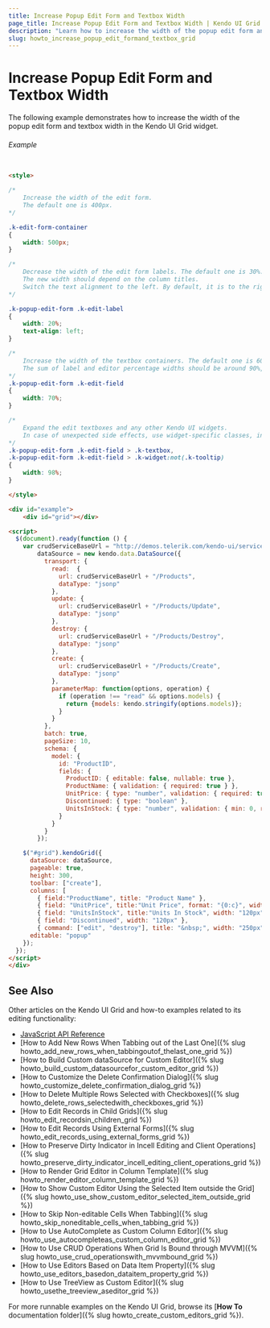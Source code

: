 ```yaml
---
title: Increase Popup Edit Form and Textbox Width
page_title: Increase Popup Edit Form and Textbox Width | Kendo UI Grid
description: "Learn how to increase the width of the popup edit form and the textbox in the kendo UI Grid widget."
slug: howto_increase_popup_edit_formand_textbox_grid
---
```


# Increase Popup Edit Form and Textbox Width

The following example demonstrates how to increase the width of the popup edit form and textbox width in the Kendo UI Grid widget.

###### Example

```html

<style>

/*
    Increase the width of the edit form.
    The default one is 400px.
*/

.k-edit-form-container
{
    width: 500px;
}

/*
    Decrease the width of the edit form labels. The default one is 30%.
    The new width should depend on the column titles.
    Switch the text alignment to the left. By default, it is to the right.
*/

.k-popup-edit-form .k-edit-label
{
    width: 20%;
    text-align: left;
}

/*
    Increase the width of the textbox containers. The default one is 60%.
    The sum of label and editor percentage widths should be around 90%, to make up for existing paddings.
*/
.k-popup-edit-form .k-edit-field
{
    width: 70%;
}

/*
    Expand the edit textboxes and any other Kendo UI widgets.
    In case of unexpected side effects, use widget-specific classes, instead of .k-widget.
*/
.k-popup-edit-form .k-edit-field > .k-textbox,
.k-popup-edit-form .k-edit-field > .k-widget:not(.k-tooltip)
{
    width: 98%;
}

</style>

<div id="example">
    <div id="grid"></div>

<script>
  $(document).ready(function () {
    var crudServiceBaseUrl = "http://demos.telerik.com/kendo-ui/service",
        dataSource = new kendo.data.DataSource({
          transport: {
            read:  {
              url: crudServiceBaseUrl + "/Products",
              dataType: "jsonp"
            },
            update: {
              url: crudServiceBaseUrl + "/Products/Update",
              dataType: "jsonp"
            },
            destroy: {
              url: crudServiceBaseUrl + "/Products/Destroy",
              dataType: "jsonp"
            },
            create: {
              url: crudServiceBaseUrl + "/Products/Create",
              dataType: "jsonp"
            },
            parameterMap: function(options, operation) {
              if (operation !== "read" && options.models) {
                return {models: kendo.stringify(options.models)};
              }
            }
          },
          batch: true,
          pageSize: 10,
          schema: {
            model: {
              id: "ProductID",
              fields: {
                ProductID: { editable: false, nullable: true },
                ProductName: { validation: { required: true } },
                UnitPrice: { type: "number", validation: { required: true, min: 1} },
                Discontinued: { type: "boolean" },
                UnitsInStock: { type: "number", validation: { min: 0, required: true } }
              }
            }
          }
        });

    $("#grid").kendoGrid({
      dataSource: dataSource,
      pageable: true,
      height: 300,
      toolbar: ["create"],
      columns: [
        { field:"ProductName", title: "Product Name" },
        { field: "UnitPrice", title:"Unit Price", format: "{0:c}", width: "120px" },
        { field: "UnitsInStock", title:"Units In Stock", width: "120px" },
        { field: "Discontinued", width: "120px" },
        { command: ["edit", "destroy"], title: "&nbsp;", width: "250px" }],
      editable: "popup"
    });
  });
</script>
</div>

```

## See Also

Other articles on the Kendo UI Grid and how-to examples related to its editing functionality:

* [JavaScript API Reference](/api/javascript/ui/grid)
* [How to Add New Rows When Tabbing out of the Last One]({% slug howto_add_new_rows_when_tabbingoutof_thelast_one_grid %})
* [How to Build Custom dataSource for Custom Editor]({% slug howto_build_custom_datasourcefor_custom_editor_grid %})
* [How to Customize the Delete Confirmation Dialog]({% slug howto_customize_delete_confirmation_dialog_grid %})
* [How to Delete Multiple Rows Selected with Checkboxes]({% slug howto_delete_rows_selectedwith_checkboxes_grid %})
* [How to Edit Records in Child Grids]({% slug howto_edit_recordsin_children_grid %})
* [How to Edit Records Using External Forms]({% slug howto_edit_records_using_external_forms_grid %})
* [How to Preserve Dirty Indicator in Incell Editing and Client Operations]({% slug howto_preserve_dirty_indicator_incell_editing_client_operations_grid %})
* [How to Render Grid Editor in Column Template]({% slug howto_render_editor_column_template_grid %})
* [How to Show Custom Editor Using the Selected Item outside the Grid]({% slug howto_use_show_custom_editor_selected_item_outside_grid %})
* [How to Skip Non-editable Cells When Tabbing]({% slug howto_skip_noneditable_cells_when_tabbing_grid %})
* [How to Use AutoComplete as Custom Column Editor]({% slug howto_use_autocompleteas_custom_column_editor_grid %})
* [How to Use CRUD Operations When Grid Is Bound through MVVM]({% slug howto_use_crud_operationswith_mvvmbound_grid %})
* [How to Use Editors Based on Data Item Property]({% slug howto_use_editors_basedon_dataitem_property_grid %})
* [How to Use TreeView as Custom Editor]({% slug howto_usethe_treeview_aseditor_grid %})

For more runnable examples on the Kendo UI Grid, browse its [**How To** documentation folder]({% slug howto_create_custom_editors_grid %}).
